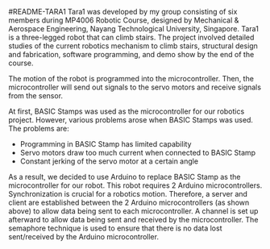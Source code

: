 #README-TARA1
Tara1 was developed by my group consisting of six members during MP4006 Robotic Course, designed by Mechanical & Aerospace Engineering, Nayang Technological University, Singapore. Tara1 is a three-legged robot that can climb stairs. The project involved detailed studies of the current robotics mechanism to climb stairs, structural design and fabrication, software programming, and demo show by the end of the course.

The motion of the robot is programmed into the microcontroller. Then, the microcontroller will send out signals to the servo motors and receive signals from the sensor.

At first, BASIC Stamps was used as the microcontroller for our robotics project. However, various problems arose when BASIC Stamps was used. The problems are:
- Programming in BASIC Stamp has limited capability
- Servo motors draw too much current when connected to BASIC Stamp
- Constant jerking of the servo motor at a certain angle

As a result, we decided to use Arduino to replace BASIC Stamp as the microcontroller for our robot. This robot requires 2 Arduino microcontrollers. Synchronization is crucial for a robotics motion. Therefore, a server and client are established between the 2 Arduino microcontrollers (as shown above) to allow data being sent to each microcontroller. A channel is set up afterward to allow data being sent and received by the microcontroller. The semaphore technique is used to ensure that there is no data lost sent/received by the Arduino microcontroller.
